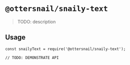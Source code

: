 # `@ottersnail/snaily-text`

> TODO: description

## Usage

```
const snailyText = require('@ottersnail/snaily-text');

// TODO: DEMONSTRATE API
```
